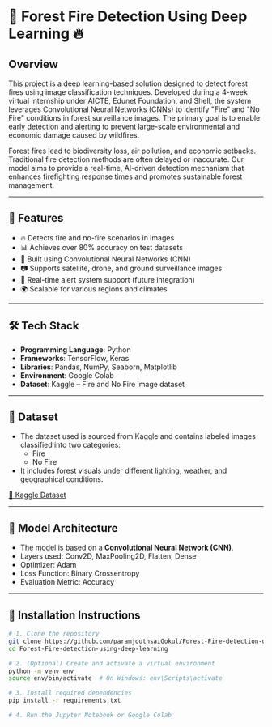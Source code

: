 
# 🌲 Forest Fire Detection Using Deep Learning 🔥

## Overview

This project is a deep learning-based solution designed to detect forest fires using image classification techniques. Developed during a 4-week virtual internship under AICTE, Edunet Foundation, and Shell, the system leverages Convolutional Neural Networks (CNNs) to identify "Fire" and "No Fire" conditions in forest surveillance images. The primary goal is to enable early detection and alerting to prevent large-scale environmental and economic damage caused by wildfires.

Forest fires lead to biodiversity loss, air pollution, and economic setbacks. Traditional fire detection methods are often delayed or inaccurate. Our model aims to provide a real-time, AI-driven detection mechanism that enhances firefighting response times and promotes sustainable forest management.

---

## 🔧 Features

- 🔥 Detects fire and no-fire scenarios in images
- 📊 Achieves over 80% accuracy on test datasets
- 🧠 Built using Convolutional Neural Networks (CNN)
- 📷 Supports satellite, drone, and ground surveillance images
- 📱 Real-time alert system support (future integration)
- 🌍 Scalable for various regions and climates

---

## 🛠 Tech Stack

- **Programming Language**: Python  
- **Frameworks**: TensorFlow, Keras  
- **Libraries**: Pandas, NumPy, Seaborn, Matplotlib  
- **Environment**: Google Colab  
- **Dataset**: Kaggle – Fire and No Fire image dataset

---

## 📁 Dataset

- The dataset used is sourced from Kaggle and contains labeled images classified into two categories:
  - Fire
  - No Fire
- It includes forest visuals under different lighting, weather, and geographical conditions.

[🔗 Kaggle Dataset](https://www.kaggle.com/datasets)

---

## 🧠 Model Architecture

- The model is based on a **Convolutional Neural Network (CNN)**.
- Layers used: Conv2D, MaxPooling2D, Flatten, Dense
- Optimizer: Adam
- Loss Function: Binary Crossentropy
- Evaluation Metric: Accuracy

---

## 🚀 Installation Instructions

```bash
# 1. Clone the repository
git clone https://github.com/paramjouthsaiGokul/Forest-Fire-detection-using-deep-learning.git
cd Forest-Fire-detection-using-deep-learning

# 2. (Optional) Create and activate a virtual environment
python -m venv env
source env/bin/activate  # On Windows: env\Scripts\activate

# 3. Install required dependencies
pip install -r requirements.txt

# 4. Run the Jupyter Notebook or Google Colab
